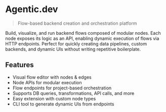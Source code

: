 # Agentic.dev
> Flow-based backend creation and orchestration platform

Build, visualize, and run backend flows composed of modular nodes. Each node exposes its logic as an API, enabling dynamic execution of flows via HTTP endpoints. Perfect for quickly creating data pipelines, custom backends, and dynamic UIs without writing repetitive boilerplate.

## Features

- Visual flow editor with nodes & edges
- Node APIs for modular execution
- Flow endpoints for project-based orchestration
- Supports DB queries, transformations, API calls, and more
- Easy extension with custom node types
- CLI tool to generate dynamic UIs from endpoints
